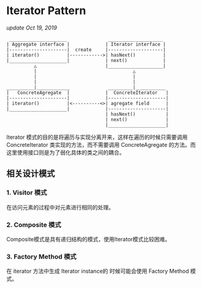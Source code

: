 # Iterator Pattern

_update Oct 19, 2019_

```text
 _____________________               ____________________
| Aggregate interface |             | Iterator interface |
|---------------------|  create     |--------------------|
| iterator()          |------------>| hasNext()          |
|_____________________|             | next()             |
          △                         |____________________|
          |                                   △
          |                                   |
          |                                   |
__________|____________              _________|___________
|   ConcreteAgregate  |             |  ConcreteIterator   |
|---------------------|             |---------------------|
| iterator()          |<----------<>| agregate field      |
|_____________________|             |---------------------|
                                    | hasNext()           |
                                    | next()              |
                                    |_____________________|
```

Iterator 模式的目的是将遍历与实现分离开来，这样在遍历的时候只需要调用 ConcreteIterator 类实现的方法，而不需要调用 ConcreteAgregate 的方法。而这里使用接口则是为了弱化具体的类之间的耦合。

## 相关设计模式

### 1. Visitor 模式

在访问元素的过程中对元素进行相同的处理。

### 2. Composite 模式

Composite模式是具有递归结构的模式，使用Iterator模式比较困难。

### 3. Factory Method 模式

在 iterator 方法中生成 Iterator instance的 时候可能会使用 Factory Method 模式。

